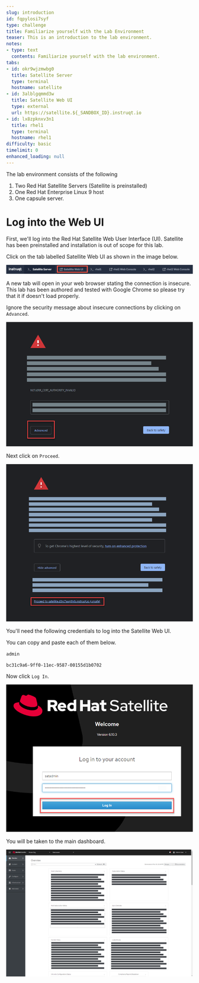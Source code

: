 ```yaml
---
slug: introduction
id: fqpylosi7syf
type: challenge
title: Familiarize yourself with the Lab Environment
teaser: This is an introduction to the lab environment.
notes:
- type: text
  contents: Familiarize yourself with the lab environment.
tabs:
- id: okr9wjzmwbg0
  title: Satellite Server
  type: terminal
  hostname: satellite
- id: 3alblgqmmd3w
  title: Satellite Web UI
  type: external
  url: https://satellite.${_SANDBOX_ID}.instruqt.io
- id: lx8zpknxv3n1
  title: rhel1
  type: terminal
  hostname: rhel1
difficulty: basic
timelimit: 0
enhanced_loading: null
---
```

<!-- markdownlint-disable MD033 -->
The lab environment consists of the following

1. Two Red Hat Satellite Servers (Satellite is preinstalled)
2. One Red Hat Enterprise Linux 9 host
3. One capsule server.


Log into the Web UI
=================================

First, we'll log into the Red Hat Satellite Web User Interface (UI). Satellite has been preinstalled and installation is out of scope for this lab.

Click on the tab labelled Satellite Web UI as shown in the image below.

![sat tab](../assets/satellite-tab.png)

A new tab will open in your web browser stating the connection is insecure. This lab has been authored and tested with Google Chrome so please try that it if doesn't load properly.

Ignore the security message about insecure connections by clicking on `Advanced`.

![insecure](../assets/insecure-warning.png)

Next click on `Proceed`.

![proceed](../assets/proceed.png)

You'll need the following credentials to log into the Satellite Web UI.

You can copy and paste each of them below.

```
admin
```

```
bc31c9a6-9ff0-11ec-9587-00155d1b0702
```

Now click `Log In`.

![login](../assets/webuilogin.png)

You will be taken to the main dashboard.

![main menu](../assets/main-menu.png)
